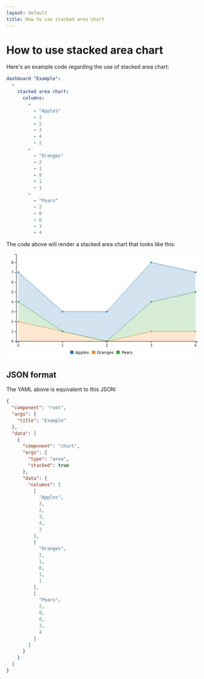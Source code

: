 ```yaml
---
layout: default
title: How to use stacked area chart
---
```


# How to use stacked area chart
Here's an example code regarding the use of stacked area chart: 

```yaml
dashboard "Example": 
  - 
    stacked area chart: 
      columns: 
        - 
          - "Apples"
          - 3
          - 2
          - 3
          - 4
          - 2
        - 
          - "Oranges"
          - 2
          - 1
          - 0
          - 1
          - 1
        - 
          - "Pears"
          - 2
          - 0
          - 0
          - 3
          - 4

```
The code above will render a stacked area chart that looks like this:

![](../screenshots/stacked_area_chart.png)

## JSON format
The YAML above is equivalent to this JSON:
```json
{
  "component": "root",
  "args": {
    "title": "Example"
  },
  "data": [
    {
      "component": "chart",
      "args": {
        "type": "area",
        "stacked": true
      },
      "data": {
        "columns": [
          [
            "Apples",
            3,
            2,
            3,
            4,
            2
          ],
          [
            "Oranges",
            2,
            1,
            0,
            1,
            1
          ],
          [
            "Pears",
            2,
            0,
            0,
            3,
            4
          ]
        ]
      }
    }
  ]
}
```
